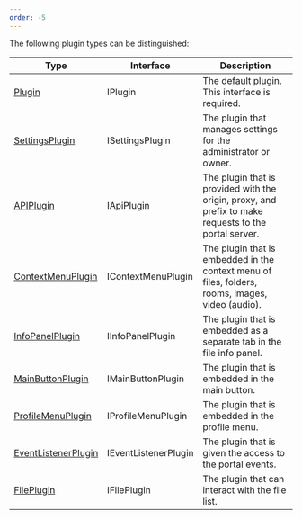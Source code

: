 ```yaml
---
order: -5
---
```



The following plugin types can be distinguished:

| Type                                                | Interface            | Description                                                                                           |
| --------------------------------------------------- | -------------------- | ----------------------------------------------------------------------------------------------------- |
| [Plugin](Plugin/index.md)                           | IPlugin              | The default plugin. This interface is required.                                                       |
| [SettingsPlugin](SettingsPlugin/index.md)           | ISettingsPlugin      | The plugin that manages settings for the administrator or owner.                                      |
| [APIPlugin](APIPlugin/index.md)                     | IApiPlugin           | The plugin that is provided with the origin, proxy, and prefix to make requests to the portal server. |
| [ContextMenuPlugin](ContextMenuPlugin/index.md)     | IContextMenuPlugin   | The plugin that is embedded in the context menu of files, folders, rooms, images, video (audio).      |
| [InfoPanelPlugin](InfoPanelPlugin/index.md)         | IInfoPanelPlugin     | The plugin that is embedded as a separate tab in the file info panel.                                 |
| [MainButtonPlugin](MainButtonPlugin/index.md)       | IMainButtonPlugin    | The plugin that is embedded in the main button.                                                       |
| [ProfileMenuPlugin](ProfileMenuPlugin/index.md)     | IProfileMenuPlugin   | The plugin that is embedded in the profile menu.                                                      |
| [EventListenerPlugin](EventListenerPlugin/index.md) | IEventListenerPlugin | The plugin that is given the access to the portal events.                                             |
| [FilePlugin](FilePlugin/index.md)                   | IFilePlugin          | The plugin that can interact with the file list.                                                      |
